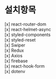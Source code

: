 # 설치항목

[x] react-router-dom <br/>
[x] react-helmet-async <br/>
[x] styled-components <br/>
[x] styled-reset <br/>
[x] Swiper <br/>
[x] Redux <br/>
[x] Axios <br/>
[x] firebase <br/>
[x] react-hook-form <br/>
[x] dotenv <br/>

<!-- dotenv의 경우 인증 KEY 노출을 방지하기 위해 .env파일 사용하려 설치 -->
<!-- npm install dotenv -->

<!-- 추후 firebase와 redux를 함께 사용하기 위하여 redux thunk 사용 고려 -->
